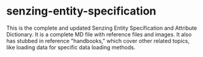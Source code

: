 # senzing-entity-specification

This is the complete and updated Senzing Entity Specification and Attribute Dictionary.
It is a complete MD file with reference files and images.
It also has stubbed in reference "handbooks," which cover other related topics, like loading data for specific data loading methods.
